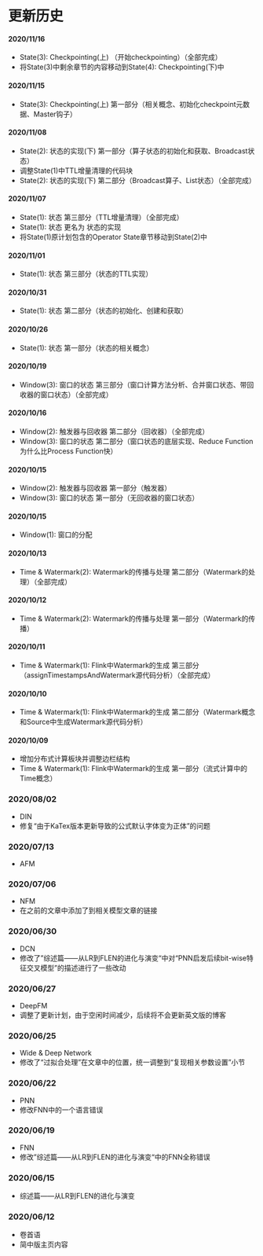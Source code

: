 # 更新历史

#### 2020/11/16
- State(3): Checkpointing(上) （开始checkpointing）（全部完成）
- 将State(3)中剩余章节的内容移动到State(4): Checkpointing(下)中

#### 2020/11/15
- State(3): Checkpointing(上) 第一部分（相关概念、初始化checkpoint元数据、Master钩子）

#### 2020/11/08
- State(2): 状态的实现(下) 第一部分（算子状态的初始化和获取、Broadcast状态）
- 调整State(1)中TTL增量清理的代码块
- State(2): 状态的实现(下) 第二部分（Broadcast算子、List状态）（全部完成）

#### 2020/11/07
- State(1): 状态 第三部分（TTL增量清理）（全部完成）
- State(1): 状态 更名为 状态的实现
- 将State(1)原计划包含的Operator State章节移动到State(2)中

#### 2020/11/01
- State(1): 状态 第三部分（状态的TTL实现）

#### 2020/10/31
- State(1): 状态 第二部分（状态的初始化、创建和获取）

#### 2020/10/26
- State(1): 状态 第一部分（状态的相关概念）

#### 2020/10/19
- Window(3): 窗口的状态 第三部分（窗口计算方法分析、合并窗口状态、带回收器的窗口状态）（全部完成）

#### 2020/10/16
- Window(2): 触发器与回收器 第二部分（回收器）（全部完成）
- Window(3): 窗口的状态 第二部分（窗口状态的底层实现、Reduce Function为什么比Process Function快）

#### 2020/10/15
- Window(2): 触发器与回收器 第一部分（触发器）
- Window(3): 窗口的状态 第一部分（无回收器的窗口状态）

#### 2020/10/15
- Window(1): 窗口的分配

#### 2020/10/13
- Time & Watermark(2): Watermark的传播与处理 第二部分（Watermark的处理）（全部完成）

#### 2020/10/12
- Time & Watermark(2): Watermark的传播与处理 第一部分（Watermark的传播）

#### 2020/10/11
- Time & Watermark(1): Flink中Watermark的生成 第三部分（assignTimestampsAndWatermark源代码分析）（全部完成）

#### 2020/10/10
- Time & Watermark(1): Flink中Watermark的生成 第二部分（Watermark概念和Source中生成Watermark源代码分析）

#### 2020/10/09
- 增加分布式计算板块并调整边栏结构
- Time & Watermark(1): Flink中Watermark的生成 第一部分（流式计算中的Time概念）

### 2020/08/02
- DIN
- 修复“由于KaTex版本更新导致的公式默认字体变为正体”的问题

### 2020/07/13
- AFM

### 2020/07/06
- NFM
- 在之前的文章中添加了到相关模型文章的链接

### 2020/06/30
- DCN
- 修改了”综述篇——从LR到FLEN的进化与演变“中对“PNN启发后续bit-wise特征交叉模型”的描述进行了一些改动

### 2020/06/27
- DeepFM
- 调整了更新计划，由于空闲时间减少，后续将不会更新英文版的博客

### 2020/06/25
- Wide & Deep Network
- 修改了“过拟合处理”在文章中的位置，统一调整到“复现相关参数设置”小节

### 2020/06/22
- PNN
- 修改FNN中的一个语言错误

### 2020/06/19
- FNN
- 修改”综述篇——从LR到FLEN的进化与演变“中的FNN全称错误

### 2020/06/15
- 综述篇——从LR到FLEN的进化与演变

### 2020/06/12 
- 卷首语
- 简中版主页内容